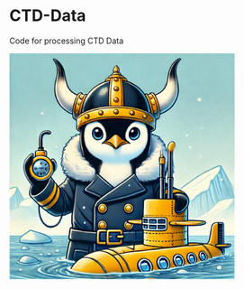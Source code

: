 # CTD-Data
Code for processing CTD Data

<img src="CDTVikingPenguin.webp" alt="Notebook Mascot" width="400"/>
